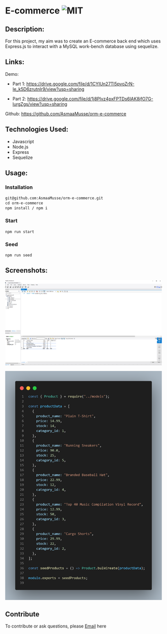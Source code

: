# E-commerce ![MIT](https://img.shields.io/static/v1?label=MIT&message=License&color=orange)

## Description:

For this project, my aim was to create an E-commerce back end which uses Express.js to interact with a MySQL work-bench database using sequelize.

## Links:

Demo:

- Part 1: https://drive.google.com/file/d/1CYIUn27Tl5pvoZrN-Ie_k5D6zrutnlr9/view?usp=sharing

- Part 2: https://drive.google.com/file/d/1j8Plvz4pxFPTDs6lAK8jfO7G-lurgZgs/view?usp=sharing

Github:
https://github.com/AsmaaMusse/orm-e-commerce

## Technologies Used:

- Javascript
- Node.js
- Express
- Sequelize

## Usage:
### Installation

```
git@github.com:AsmaaMusse/orm-e-commerce.git
cd orm-e-commerce
npm install / npm i
```

### Start

```
npm run start
```

### Seed

```
npm run seed
```

## Screenshots:

![workbench](./assets/workbench.png)

![code](./assets/code.png)

## Contribute

To contribute or ask questions, please <a href="https://mail.google.com/mail/u/0/?tf=cm&to=asmaamusse03@gmail.com&cc&bcc&su&body&fs=1">Email</a> here
